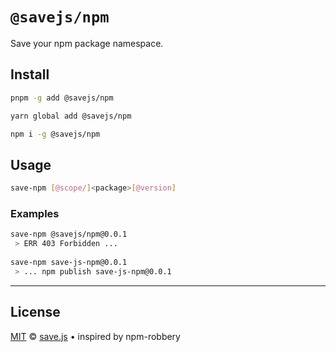 # `@savejs/npm`

Save your npm package namespace.

## Install

```bash
pnpm -g add @savejs/npm
```

```bash
yarn global add @savejs/npm
```

```bash
npm i -g @savejs/npm
```

## Usage

```bash
save-npm [@scope/]<package>[@version]
```

### Examples

```bash
save-npm @savejs/npm@0.0.1
 > ERR 403 Forbidden ...
 
save-npm save-js-npm@0.0.1
 > ... npm publish save-js-npm@0.0.1
```

- - -  

## License

[MIT](https://mit-license.org) © [save.js](https://savejs.com) • inspired by npm-robbery


